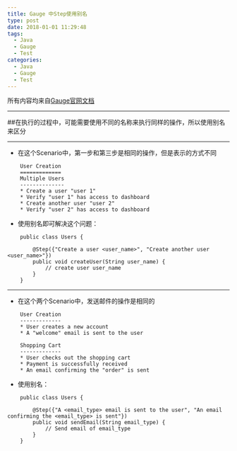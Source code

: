 ```yaml
---
title: Gauge 中Step使用别名
type: post
date: 2018-01-01 11:29:48
tags:
  - Java
  - Gauge
  - Test
categories:
  - Java
  - Gauge
  - Test
---
```


所有内容均来自[Gauge官网文档](http://getgauge.io/documentation/user/current/advanced_readings/step_alias.html)

---

##在执行的过程中，可能需要使用不同的名称来执行同样的操作，所以使用别名来区分

---

- 在这个Scenario中，第一步和第三步是相同的操作，但是表示的方式不同

```
    User Creation
    =============
    Multiple Users
    --------------
    * Create a user "user 1"
    * Verify "user 1" has access to dashboard
    * Create another user "user 2"
    * Verify "user 2" has access to dashboard
```

- 使用别名即可解决这个问题：

```
    public class Users {

        @Step({"Create a user <user_name>", "Create another user <user_name>"})
        public void createUser(String user_name) {
            // create user user_name
        }
    }
```

---

- 在这个两个Scenario中，发送邮件的操作是相同的

```
    User Creation
    -------------
    * User creates a new account
    * A "welcome" email is sent to the user

    Shopping Cart
    -------------
    * User checks out the shopping cart
    * Payment is successfully received
    * An email confirming the "order" is sent
```

- 使用别名：

```
    public class Users {

        @Step({"A <email_type> email is sent to the user", "An email confirming the <email_type> is sent"})
        public void sendEmail(String email_type) {
            // Send email of email_type
        }
    }
```

